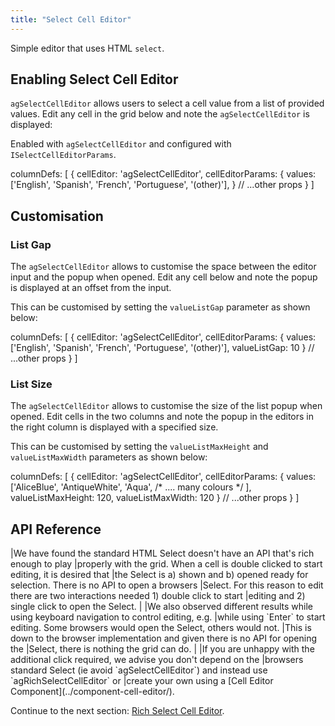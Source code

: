 ```yaml
---
title: "Select Cell Editor"
---
```


Simple editor that uses HTML `select`.

## Enabling Select Cell Editor

`agSelectCellEditor` allows users to select a cell value from a list of provided values. Edit any cell in the grid below and note the `agSelectCellEditor` is displayed:

<grid-example title='Select Editor' name='select-editor' type='generated' options='{ "modules": ["clientside"] }'></grid-example>

Enabled with `agSelectCellEditor` and configured with `ISelectCellEditorParams`.

<snippet transform={false}>
columnDefs: [
    {
        cellEditor: 'agSelectCellEditor',
        cellEditorParams: {
            values: ['English', 'Spanish', 'French', 'Portuguese', '(other)'],
        }
        // ...other props
    }
]
</snippet>

## Customisation

### List Gap

The `agSelectCellEditor` allows to customise the space between the editor input and the popup when opened. Edit any cell below and note the popup is displayed at an offset from the input.

<grid-example title='Select Editor List Gap' name='select-editor-list-gap' type='generated' options='{ "modules": ["clientside"] }'></grid-example>

This can be customised by setting the `valueListGap` parameter as shown below:

<snippet transform={false}>
columnDefs: [
    {
        cellEditor: 'agSelectCellEditor',
        cellEditorParams: {
            values: ['English', 'Spanish', 'French', 'Portuguese', '(other)'],
            valueListGap: 10
        }
        // ...other props
    }
]
</snippet>

### List Size

The `agSelectCellEditor` allows to customise the size of the list popup when opened. Edit cells in the two columns and note the popup in the editors in the right column is displayed with a specified size.

<grid-example title='Select Editor Max Height and Max Width' name='select-editor-max-height-and-width' type='generated' options='{ "modules": ["clientside"] }'></grid-example>

This can be customised by setting the `valueListMaxHeight` and `valueListMaxWidth` parameters as shown below:

<snippet transform={false}>
columnDefs: [
    {
        cellEditor: 'agSelectCellEditor',
        cellEditorParams: {
            values: ['AliceBlue', 'AntiqueWhite', 'Aqua', /* .... many colours */ ],
            valueListMaxHeight: 120,
            valueListMaxWidth: 120
        }
        // ...other props
    }
]
</snippet>


## API Reference

<interface-documentation interfaceName='ISelectCellEditorParams' names='["values", "valueListGap", "valueListMaxHeight", "valueListMaxWidth"]'></interface-documentation>

<note>
|We have found the standard HTML Select doesn't have an API that's rich enough to play
|properly with the grid. When a cell is double clicked to start editing, it is desired that
|the Select is a) shown and b) opened ready for selection. There is no API to open a browsers
|Select. For this reason to edit there are two interactions needed 1) double click to start
|editing and 2) single click to open the Select.
|
|We also observed different results while using keyboard navigation to control editing, e.g.
|while using `Enter` to start editing. Some browsers would open the Select, others would not.
|This is down to the browser implementation and given there is no API for opening the
|Select, there is nothing the grid can do.
|
|If you are unhappy with the additional click required, we advise you don't depend on the
|browsers standard Select (ie avoid `agSelectCellEditor`) and instead use `agRichSelectCellEditor` or
|create your own using a [Cell Editor Component](../component-cell-editor/).
</note>

Continue to the next section: [Rich Select Cell Editor](../provided-cell-editors-rich-select/).